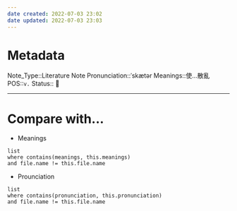 ```yaml
---
date created: 2022-07-03 23:02
date updated: 2022-07-03 23:03
---
```


# Metadata

Note_Type::Literature Note
Pronunciation::ˈskætər
Meanings::使...散亂
POS::`v.`
Status:: 👶

---

# Compare with...

- Meanings

```dataview
list
where contains(meanings, this.meanings)
and file.name != this.file.name
```

- Prounciation

```dataview
list
where contains(pronunciation, this.pronunciation)
and file.name != this.file.name
```
